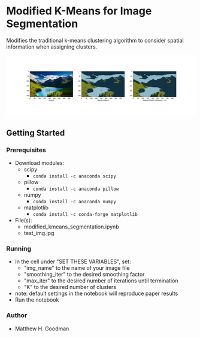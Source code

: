 # Modified K-Means for Image Segmentation
Modifies the traditional k-means clustering algorithm to consider spatial information when assigning clusters. 


![Image of Output](/README_image.png)

## Getting Started
### Prerequisites
- Download modules: 
  - scipy
    - `conda install -c anaconda scipy`
  - pillow
    - `conda install -c anaconda pillow`
  - numpy
    - `conda install -c anaconda numpy`
  - matplotlib
    - `conda install -c conda-forge matplotlib`
- File(s):
  - modified_kmeans_segmentation.ipynb
  - test_img.jpg

### Running
- In the cell under "SET THESE VARIABLES", set:
  - "img_name" to the name of your image file
  - "smoothing_iter" to the desired smoothing factor
  - "max_iter" to the desired number of iterations until termination
  - "K" to the desired number of clusters
- note: default settings in the notebook will reproduce paper results
- Run the notebook

### Author
- Matthew H. Goodman


